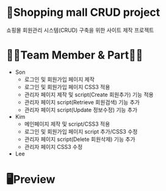 # 📌Shopping mall CRUD project
쇼핑몰 회원관리 시스템(CRUD) 구축을 위한 사이트 제작 프로젝트


# 🙋‍♀️Team Member & Part🙋‍♂️
* Son
  - 로그인 및 회원가입 페이지 제작
  - 로그인 및 회원가입 페이지 CSS3 적용
  - 관리자 페이지 제작 및 script(Create 회원추가) 기능 적용
  - 관리자 페이지 script(Retrieve 회원검색) 기능 추가
  - 관리자 페이지 script(Update 정보수정) 기능 추가
* Kim
  - 메인페이지 제작 및 script/CSS3 적용
  - 로그인 및 회원가입 페이지 script 추가/CSS3 수정
  - 관리자 페이지 script(Delete 회원삭제) 기능 추가
  - 관리자 페이지 CSS3 수정
* Lee


# 🖥Preview

